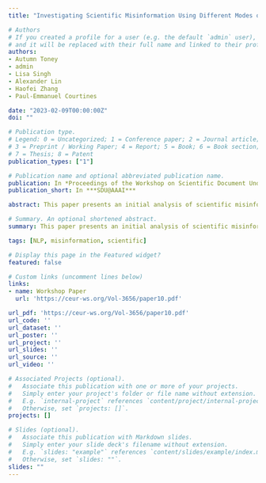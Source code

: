 ```yaml
---
title: "Investigating Scientific Misinformation Using Different Modes of Learning"

# Authors
# If you created a profile for a user (e.g. the default `admin` user), write the username (folder name) here 
# and it will be replaced with their full name and linked to their profile.
authors:
- Autumn Toney
- admin
- Lisa Singh
- Alexander Lin
- Haofei Zhang
- Paul-Emmanuel Courtines

date: "2023-02-09T00:00:00Z"
doi: ""

# Publication type.
# Legend: 0 = Uncategorized; 1 = Conference paper; 2 = Journal article;
# 3 = Preprint / Working Paper; 4 = Report; 5 = Book; 6 = Book section;
# 7 = Thesis; 8 = Patent
publication_types: ["1"]

# Publication name and optional abbreviated publication name.
publication: In *Proceedings of the Workshop on Scientific Document Understanding at AAAI (SDU@AAAI)*
publication_short: In ***SDU@AAAI***

abstract: This paper presents an initial analysis of scientific misinformation from three areas of research including Computer Science, Environmental Science, and Medicine. We investigate key words in publication titles and abstracts from retracted publications, which we view as a proxy for misinformation publications. Using the Altmetric Attention Score as a signal of publication popularity, we group articles into low-popularity and high-popularity subsets. We apply three modes of learning (unsupervised, semi-supervised, and supervised), to identify main themes from scientific research publications and compare the results between publication popularity sets. We find that while there is overlap among the terms identified by different methods, they are not the same. However, general topic coverage using different words is similar, highlighting the difficulty in identifying keyword "markers" for popular, poor-quality scientific information.

# Summary. An optional shortened abstract.
summary: This paper presents an initial analysis of scientific misinformation from research papers.

tags: [NLP, misinformation, scientific]

# Display this page in the Featured widget?
featured: false

# Custom links (uncomment lines below)
links:
- name: Workshop Paper
  url: 'https://ceur-ws.org/Vol-3656/paper10.pdf'

url_pdf: 'https://ceur-ws.org/Vol-3656/paper10.pdf'
url_code: ''
url_dataset: ''
url_poster: ''
url_project: ''
url_slides: ''
url_source: ''
url_video: ''

# Associated Projects (optional).
#   Associate this publication with one or more of your projects.
#   Simply enter your project's folder or file name without extension.
#   E.g. `internal-project` references `content/project/internal-project/index.md`.
#   Otherwise, set `projects: []`.
projects: []

# Slides (optional).
#   Associate this publication with Markdown slides.
#   Simply enter your slide deck's filename without extension.
#   E.g. `slides: "example"` references `content/slides/example/index.md`.
#   Otherwise, set `slides: ""`.
slides: ""
---
```

